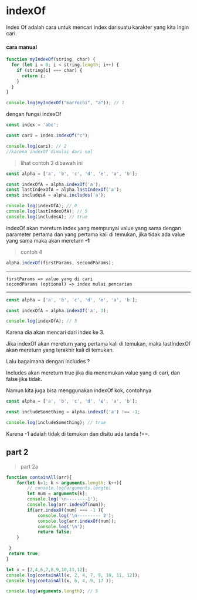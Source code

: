 # indexOf

Index Of adalah cara untuk mencari index darisuatu karakter yang kita ingin cari.

#### cara manual
```javascript
function myIndexOf(string, char) {
  for (let i = 0; i < string.length; i++) {
    if (string[i] === char) {
      return i;
    }
  }
}

console.log(myIndexOf("marrochi", "a")); // 1
```
dengan fungsi indexOf

```javascript
const index = 'abc';

const cari = index.indexOf("c");

console.log(cari); // 2
//karena indexOf dimulai dari nol
```

> lihat contoh 3 dibawah ini

```javascript
const alpha = ['a', 'b', 'c', 'd', 'e', 'a', 'b'];

const indexOfA = alpha.indexOf('a');
const lastIndexOfA = alpha.lastIndexOf('a');
const includesA = alpha.includes('a');

console.log(indexOfA); // 0
console.log(lastIndexOfA); // 5
console.log(includesA); // true
```

indexOf akan mereturn index yang mempunyai value yang sama dengan parameter pertama dan yang pertama kali di temukan, jika tidak ada value yang sama maka akan mereturn **-1**

> contoh 4

```javascript
alpha.indexOf(firstParams, secondParams);
```

---

```
firstParams => value yang di cari
secondParams (optional) => index mulai pencarian
```

---

```javascript
const alpha = ['a', 'b', 'c', 'd', 'e', 'a', 'b'];

const indexOfA = alpha.indexOf('a', 3);

console.log(indexOfA); // 5
```

Karena dia akan mencari dari index ke 3.

Jika indexOf akan mereturn yang pertama kali di temukan, maka lastIndexOf akan mereturn yang terakhir kali di temukan.

Lalu bagaimana dengan includes ?

Includes akan mereturn true jika dia menemukan value yang di cari, dan false jika tidak.

Namun kita juga bisa menggunakan indexOf kok, contohnya

```javascript
const alpha = ['a', 'b', 'c', 'd', 'e', 'a', 'b'];

const includeSomething = alpha.indexOf('a') !== -1;

console.log(includeSomething); // true
```

Karena -1 adalah tidak di temukan dan disitu ada tanda !==.

## part 2

> part 2a
```javascript
function containAll(arr){
    for(let k=1; k < arguments.length; k++){
        // console.log(arguments.length)
        let num = arguments[k];
        console.log('\n--------1');
        console.log(arr.indexOf(num));
        if(arr.indexOf(num) === -1 ){
            console.log('\n--------- 2');
            console.log(arr.indexOf(num));
            console.log('\n');
            return false;
    }   

 }
 return true;
}

let x = [2,4,6,7,8,9,10,11,12];
console.log(containAll(x, 2, 4, 7, 9, 10, 11, 12));
console.log(containAll(x, 6, 4, 9, 17 ));

console.log(arguments.length); // 5
```